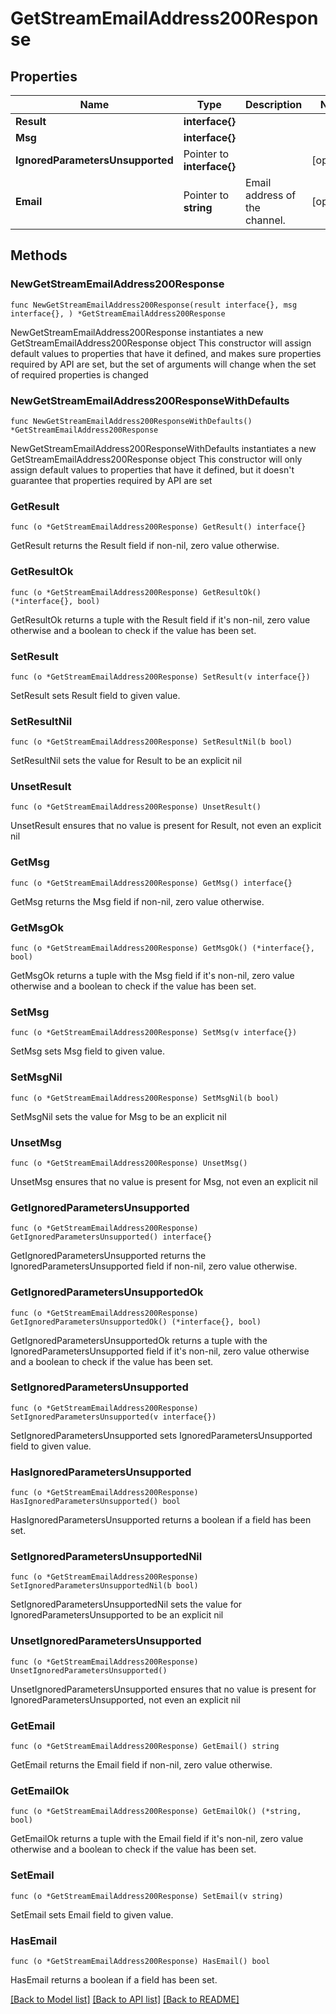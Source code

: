 # GetStreamEmailAddress200Response

## Properties

Name | Type | Description | Notes
------------ | ------------- | ------------- | -------------
**Result** | **interface{}** |  | 
**Msg** | **interface{}** |  | 
**IgnoredParametersUnsupported** | Pointer to **interface{}** |  | [optional] 
**Email** | Pointer to **string** | Email address of the channel.  | [optional] 

## Methods

### NewGetStreamEmailAddress200Response

`func NewGetStreamEmailAddress200Response(result interface{}, msg interface{}, ) *GetStreamEmailAddress200Response`

NewGetStreamEmailAddress200Response instantiates a new GetStreamEmailAddress200Response object
This constructor will assign default values to properties that have it defined,
and makes sure properties required by API are set, but the set of arguments
will change when the set of required properties is changed

### NewGetStreamEmailAddress200ResponseWithDefaults

`func NewGetStreamEmailAddress200ResponseWithDefaults() *GetStreamEmailAddress200Response`

NewGetStreamEmailAddress200ResponseWithDefaults instantiates a new GetStreamEmailAddress200Response object
This constructor will only assign default values to properties that have it defined,
but it doesn't guarantee that properties required by API are set

### GetResult

`func (o *GetStreamEmailAddress200Response) GetResult() interface{}`

GetResult returns the Result field if non-nil, zero value otherwise.

### GetResultOk

`func (o *GetStreamEmailAddress200Response) GetResultOk() (*interface{}, bool)`

GetResultOk returns a tuple with the Result field if it's non-nil, zero value otherwise
and a boolean to check if the value has been set.

### SetResult

`func (o *GetStreamEmailAddress200Response) SetResult(v interface{})`

SetResult sets Result field to given value.


### SetResultNil

`func (o *GetStreamEmailAddress200Response) SetResultNil(b bool)`

 SetResultNil sets the value for Result to be an explicit nil

### UnsetResult
`func (o *GetStreamEmailAddress200Response) UnsetResult()`

UnsetResult ensures that no value is present for Result, not even an explicit nil
### GetMsg

`func (o *GetStreamEmailAddress200Response) GetMsg() interface{}`

GetMsg returns the Msg field if non-nil, zero value otherwise.

### GetMsgOk

`func (o *GetStreamEmailAddress200Response) GetMsgOk() (*interface{}, bool)`

GetMsgOk returns a tuple with the Msg field if it's non-nil, zero value otherwise
and a boolean to check if the value has been set.

### SetMsg

`func (o *GetStreamEmailAddress200Response) SetMsg(v interface{})`

SetMsg sets Msg field to given value.


### SetMsgNil

`func (o *GetStreamEmailAddress200Response) SetMsgNil(b bool)`

 SetMsgNil sets the value for Msg to be an explicit nil

### UnsetMsg
`func (o *GetStreamEmailAddress200Response) UnsetMsg()`

UnsetMsg ensures that no value is present for Msg, not even an explicit nil
### GetIgnoredParametersUnsupported

`func (o *GetStreamEmailAddress200Response) GetIgnoredParametersUnsupported() interface{}`

GetIgnoredParametersUnsupported returns the IgnoredParametersUnsupported field if non-nil, zero value otherwise.

### GetIgnoredParametersUnsupportedOk

`func (o *GetStreamEmailAddress200Response) GetIgnoredParametersUnsupportedOk() (*interface{}, bool)`

GetIgnoredParametersUnsupportedOk returns a tuple with the IgnoredParametersUnsupported field if it's non-nil, zero value otherwise
and a boolean to check if the value has been set.

### SetIgnoredParametersUnsupported

`func (o *GetStreamEmailAddress200Response) SetIgnoredParametersUnsupported(v interface{})`

SetIgnoredParametersUnsupported sets IgnoredParametersUnsupported field to given value.

### HasIgnoredParametersUnsupported

`func (o *GetStreamEmailAddress200Response) HasIgnoredParametersUnsupported() bool`

HasIgnoredParametersUnsupported returns a boolean if a field has been set.

### SetIgnoredParametersUnsupportedNil

`func (o *GetStreamEmailAddress200Response) SetIgnoredParametersUnsupportedNil(b bool)`

 SetIgnoredParametersUnsupportedNil sets the value for IgnoredParametersUnsupported to be an explicit nil

### UnsetIgnoredParametersUnsupported
`func (o *GetStreamEmailAddress200Response) UnsetIgnoredParametersUnsupported()`

UnsetIgnoredParametersUnsupported ensures that no value is present for IgnoredParametersUnsupported, not even an explicit nil
### GetEmail

`func (o *GetStreamEmailAddress200Response) GetEmail() string`

GetEmail returns the Email field if non-nil, zero value otherwise.

### GetEmailOk

`func (o *GetStreamEmailAddress200Response) GetEmailOk() (*string, bool)`

GetEmailOk returns a tuple with the Email field if it's non-nil, zero value otherwise
and a boolean to check if the value has been set.

### SetEmail

`func (o *GetStreamEmailAddress200Response) SetEmail(v string)`

SetEmail sets Email field to given value.

### HasEmail

`func (o *GetStreamEmailAddress200Response) HasEmail() bool`

HasEmail returns a boolean if a field has been set.


[[Back to Model list]](../README.md#documentation-for-models) [[Back to API list]](../README.md#documentation-for-api-endpoints) [[Back to README]](../README.md)


